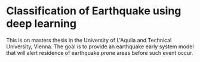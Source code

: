 # Classification of Earthquake using deep learning

This is on masters thesis in the University of L'Aquila and Technical University, Vienna.
The goal is to provide an earthquake early system model that will alert residence of earthquake prone areas before such event occur.